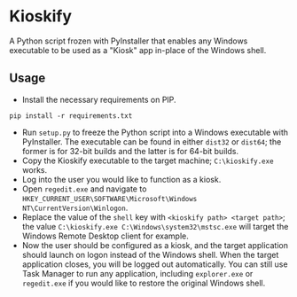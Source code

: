 # Kioskify
A Python script frozen with PyInstaller that enables any Windows executable to be used as a "Kiosk" app in-place of the Windows shell.

## Usage
* Install the necessary requirements on PIP.
```
pip install -r requirements.txt
```
* Run `setup.py` to freeze the Python script into a Windows executable with PyInstaller. The executable can be found in either `dist32` or `dist64`; the former is for 32-bit builds and the latter is for 64-bit builds.
* Copy the Kioskify executable to the target machine; `C:\kioskify.exe` works.
* Log into the user you would like to function as a kiosk.
* Open `regedit.exe` and navigate to `HKEY_CURRENT_USER\SOFTWARE\Microsoft\Windows NT\CurrentVersion\Winlogon`.
* Replace the value of the `shell` key with `<kioskify path> <target path>`; the value `C:\kioskify.exe C:\Windows\system32\mstsc.exe` will target the Windows Remote Desktop client for example.
* Now the user should be configured as a kiosk, and the target application should launch on logon instead of the Windows shell. When the target application closes, you will be logged out automatically. You can still use Task Manager to run any application, including `explorer.exe` or `regedit.exe` if you would like to restore the original Windows shell.
